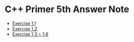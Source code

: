 C++ Primer 5th Answer Note
=======

- [Exercise 1.1](/Cpp-Primer/ex1.1)
- [Exercise 1.2](/Cpp-Primer/ex1.2)
- [Exercise 1.3 ~ 1.6](/Cpp-Primer/ex1.3_1.6)
